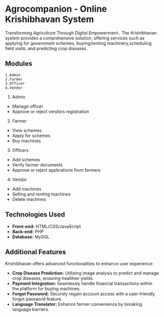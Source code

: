 
# Agrocompanion - Online Krishibhavan System

Transforming Agriculture Through Digital Empowerment..
The Krishibhavan system provides a comprehensive solution, offering services such as applying for government schemes, buying/renting machinery,scheduling field visits, and predicting crop diseases.



## Modules
    1.Admin
    2.Farmer
    3.Officer
    4.Vendor

1. Admin
* Manage officer
* Approve or reject vendors registration 
2. Farmer
* View schemes
* Apply for schemes
* Buy machines
3. Officers
* Add schemes
* Verify farmer documents
* Approve or reject applications from farmers
4. Vendor
* Add machines
* Selling and renting machines
* Delete machines


## Technologies Used

- **Front-end:** HTML/CSS/JavaScript
- **Back-end:** PHP
- **Database:** MySQL



## Additional Features

Krishibhavan offers advanced functionalities to enhance user experience:

- **Crop Disease Prediction:** Utilizing image analysis to predict and manage crop diseases, ensuring healthier yields.
- **Payment Integration:** Seamlessly handle financial transactions within the platform for buying machines.
- **Forgot Password:** Securely regain account access with a user-friendly forgot password feature.
- **Language Translator:** Enhance farmer convenience by breaking language barriers.


